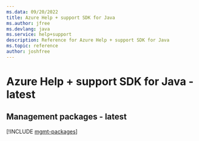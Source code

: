```yaml
---
ms.data: 09/20/2022
title: Azure Help + support SDK for Java
ms.author: jfree
ms.devlang: java
ms.service: help+support
description: Reference for Azure Help + support SDK for Java
ms.topic: reference
author: joshfree
---
```

# Azure Help + support SDK for Java - latest

## Management packages - latest
[!INCLUDE [mgmt-packages](help-+-support-mgmt-index.md)]